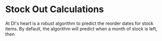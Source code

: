 Stock Out Calculations
======================

At DI's heart is a robust algorithm to predict the reorder dates
for stock items.  By default, the algorithm will predict when a
month of stock is left, then 
